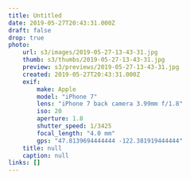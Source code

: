 ```yaml
---
title: Untitled
date: 2019-05-27T20:43:31.000Z
draft: false
drop: true
photo:
    url: s3/images/2019-05-27-13-43-31.jpg
    thumb: s3/thumbs/2019-05-27-13-43-31.jpg
    preview: s3/previews/2019-05-27-13-43-31.jpg
    created: 2019-05-27T20:43:31.000Z
    exif:
        make: Apple
        model: "iPhone 7"
        lens: "iPhone 7 back camera 3.99mm f/1.8"
        iso: 20
        aperture: 1.8
        shutter_speed: 1/3425
        focal_length: "4.0 mm"
        gps: "47.8139694444444 -122.381919444444"
    title: null
    caption: null
links: []
---
```

